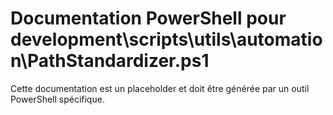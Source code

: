 # Documentation PowerShell pour development\scripts\utils\automation\PathStandardizer.ps1

Cette documentation est un placeholder et doit être générée par un outil PowerShell spécifique.
